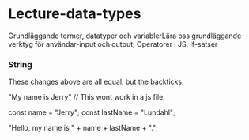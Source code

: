 # Lecture-data-types
Grundläggande termer, datatyper och variablerLära oss grundläggande verktyg för användar-input och output, Operatorer i JS, If-satser


### String
These changes above are all equal, but the backticks.

"My name is 
Jerry" // This wont work in a js file.

const name = "Jerry";
const lastName = "Lundahl";

"Hello, my name is " + name + lastName + ".";
